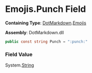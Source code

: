 # Emojis\.Punch Field

**Containing Type**: [DotMarkdown](../../README.md)\.[Emojis](../README.md)

**Assembly**: DotMarkdown\.dll

```csharp
public const string Punch = ":punch:"
```

### Field Value

System\.[String](https://docs.microsoft.com/en-us/dotnet/api/system.string)